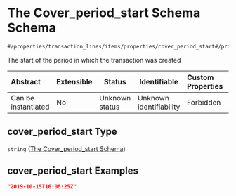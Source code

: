 # The Cover_period_start Schema Schema

```txt
#/properties/transaction_lines/items/properties/cover_period_start#/properties/transaction_lines/items/properties/cover_period_start
```

The start of the period in which the transaction was created


| Abstract            | Extensible | Status         | Identifiable            | Custom Properties | Additional Properties | Access Restrictions | Defined In                                                                                          |
| :------------------ | ---------- | -------------- | ----------------------- | :---------------- | --------------------- | ------------------- | --------------------------------------------------------------------------------------------------- |
| Can be instantiated | No         | Unknown status | Unknown identifiability | Forbidden         | Allowed               | none                | [policy_transaction.schema.json\*](../../out/policy_transaction.schema.json "open original schema") |

## cover_period_start Type

`string` ([The Cover_period_start Schema](policy_transaction-properties-the-transaction_lines-schema-the-transaction-lines-schema-properties-the-cover_period_start-schema.md))

## cover_period_start Examples

```json
"2019-10-15T16:08:25Z"
```
